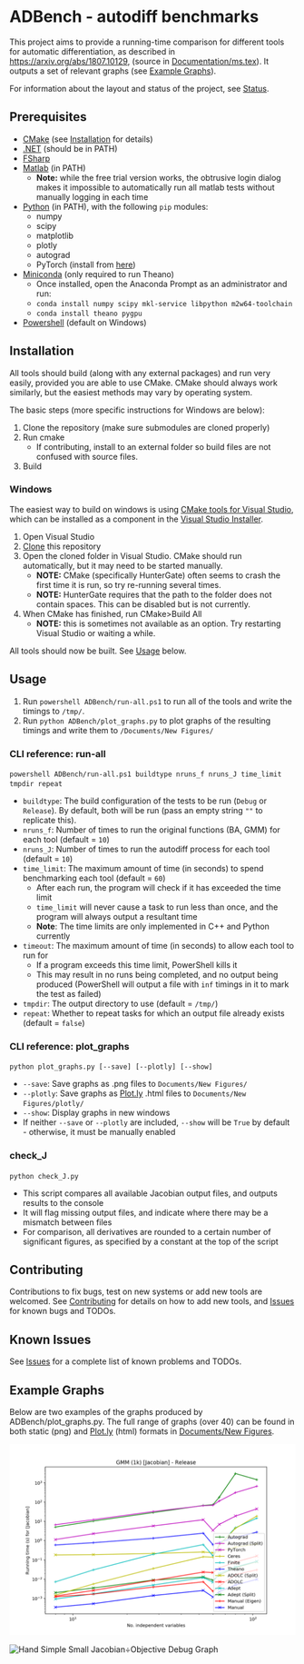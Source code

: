 # ADBench - autodiff benchmarks

This project aims to provide a running-time comparison for different tools for automatic differentiation, 
as described in https://arxiv.org/abs/1807.10129, (source in [Documentation/ms.tex](Documentation/ms.tex)).
It outputs a set of relevant graphs (see [Example Graphs](#Example%20Graphs)).

For information about the layout and status of the project, see [Status](STATUS.md).

## Prerequisites

- [CMake](https://cmake.org/) (see [Installation](#installation) for details)
- [.NET](https://www.microsoft.com/net) (should be in PATH)
- [FSharp](https://fsharp.org/)
- [Matlab](https://www.mathworks.com/products/matlab.html) (in PATH)
	- **Note:** while the free trial version works, the obtrusive login dialog makes it impossible to automatically run all matlab tests without manually logging in each time
- [Python](https://www.python.org/) (in PATH), with the following `pip` modules:
	- numpy
	- scipy
	- matplotlib
	- plotly
	- autograd
	- PyTorch (install from [here](https://pytorch.org/))
- [Miniconda](https://conda.io/miniconda.html) (only required to run Theano)
	- Once installed, open the Anaconda Prompt as an administrator and run:
	- `conda install numpy scipy mkl-service libpython m2w64-toolchain`
	- `conda install theano pygpu`
- [Powershell](https://docs.microsoft.com/en-us/powershell/scripting/setup/installing-powershell
) (default on Windows)

## Installation

All tools should build (along with any external packages) and run very easily, provided you are able to use CMake. CMake should always work similarly, but the easiest methods may vary by operating system.

The basic steps (more specific instructions for Windows are below):

1) Clone the repository (make sure submodules are cloned properly)
2) Run cmake
	- If contributing, install to an external folder so build files are not confused with source files.
3) Build

### Windows

The easiest way to build on windows is using [CMake tools for Visual Studio](https://blogs.msdn.microsoft.com/vcblog/2016/10/05/cmake-support-in-visual-studio/), which can be installed as a component in the [Visual Studio Installer](https://docs.microsoft.com/en-us/visualstudio/install/install-visual-studio).

1) Open Visual Studio
2) [Clone](http://www.malgreve.net/2014/06/17/cloning-getting-code-from-git-repository-to-visual-studio/) this repository
3) Open the cloned folder in Visual Studio. CMake should run automatically, but it may need to be started manually.
	- **NOTE:** CMake (specifically HunterGate) often seems to crash the first time it is run, so try re-running several times.
	- **NOTE:** HunterGate requires that the path to the folder does not contain spaces. This can be disabled but is not currently.
4) When CMake has finished, run CMake>Build All
	- **NOTE:** this is sometimes not available as an option. Try restarting Visual Studio or waiting a while.

All tools should now be built. See [Usage](#usage) below.

## Usage

1) Run `powershell ADBench/run-all.ps1` to run all of the tools and write the timings to `/tmp/`.
2) Run `python ADBench/plot_graphs.py` to plot graphs of the resulting timings and write them to `/Documents/New Figures/`

### CLI reference: run-all

`powershell ADBench/run-all.ps1 buildtype nruns_f nruns_J time_limit tmpdir repeat`
- `buildtype`: The build configuration of the tests to be run (`Debug` or `Release`). By default, both will be run (pass an empty string `""` to replicate this).
- `nruns_f`: Number of times to run the original functions (BA, GMM) for each tool (default = `10`)
- `nruns_J`: Number of times to run the autodiff process for each tool (default = `10`)
- `time_limit`: The maximum amount of time (in seconds) to spend benchmarking each tool (default = `60`)
	- After each run, the program will check if it has exceeded the time limit
	- `time_limit` will never cause a task to run less than once, and the program will always output a resultant time
	- **Note**: The time limits are only implemented in C++ and Python currently
- `timeout`: The maximum amount of time (in seconds) to allow each tool to run for
	- If a program exceeds this time limit, PowerShell kills it
	- This may result in no runs being completed, and no output being produced (PowerShell will output a file with `inf` timings in it to mark the test as failed)
- `tmpdir`: The output directory to use (default = `/tmp/`)
- `repeat`: Whether to repeat tasks for which an output file already exists (default = `false`)

### CLI reference: plot_graphs

`python plot_graphs.py [--save] [--plotly] [--show]`
- `--save`: Save graphs as .png files to `Documents/New Figures/`
- `--plotly`: Save graphs as [Plot.ly](https://plot.ly/) .html files to `Documents/New Figures/plotly/`
- `--show`: Display graphs in new windows
- If neither `--save` or `--plotly` are included, `--show` will be `True` by default - otherwise, it must be manually enabled

### check_J

`python check_J.py`
- This script compares all available Jacobian output files, and outputs results to the console
- It will flag missing output files, and indicate where there may be a mismatch between files
- For comparison, all derivatives are rounded to a certain number of significant figures, as specified by a constant at the top of the script

## Contributing

Contributions to fix bugs, test on new systems or add new tools are welcomed. See [Contributing](/CONTRIBUTING.md) for details on how to add new tools, and [Issues](/ISSUES.md) for known bugs and TODOs.

## Known Issues

See [Issues](/ISSUES.md) for a complete list of known problems and TODOs.

## Example Graphs

Below are two examples of the graphs produced by ADBench/plot_graphs.py. The full range of graphs (over 40) can be found in both static (png) and [Plot.ly](https://plot.ly/) (html) formats in [Documents/New Figures](/Documents/New%20Figures/).

![GMM 1k Jacobian Release Graph](/Documents/New%20Figures/static/Release/jacobian/GMM%20%281k%29%20[Jacobian]%20-%20Release%20Graph.png)

![Hand Simple Small Jacobian÷Objective Debug Graph](/Documents/New%20Figures/static/Debug/jacobian%20÷%20objective/HAND%20%28Simple,%20Small%29%20[Jacobian%20÷%20objective]%20-%20Debug%20Graph.png)
